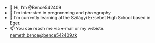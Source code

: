 - 👋 Hi, I’m @Bence542409
- 👀 I’m interested in programming and photography.
- 🌱 I’m currently learning at the Szilágyi Erzsébet High School based in Eger.
- 📫 You can reach me via e-mail or my webiste. <a href="mailto:nemeth.bence@bence542409.tk?subject=github.com%20-%20profile">nemeth.bence@bence542409.tk</a>

<!---
Bence542409/Bence542409 is a ✨ special ✨ repository because its `README.md` (this file) appears on your GitHub profile.
You can click the Preview link to take a look at your changes.
--->
